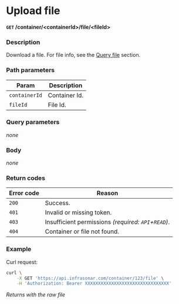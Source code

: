 # Upload file
**`GET` /container/<containerId\>/file/<fileId\>**

### Description
Download a file. For file info, see the [Query file](../query-file) section.

### Path parameters
Param               | Description
--------------------|-------------
`containerId`       | Container Id.
`fileId`            | File Id.

### Query parameters
_none_

### Body
_none_

### Return codes
Error code  | Reason
------------|--------
`200`       | Success.
`401`       | Invalid or missing token.
`403`       | Insufficient permissions _(required: `API`+`READ`)_.
`404`       | Container or file not found.

### Example
Curl request:
```bash
curl \
    -X GET 'https://api.infrasonar.com/container/123/file' \
    -H 'Authorization: Bearer XXXXXXXXXXXXXXXXXXXXXXXXXXXXXXXX'
```

_Returns with the raw file_